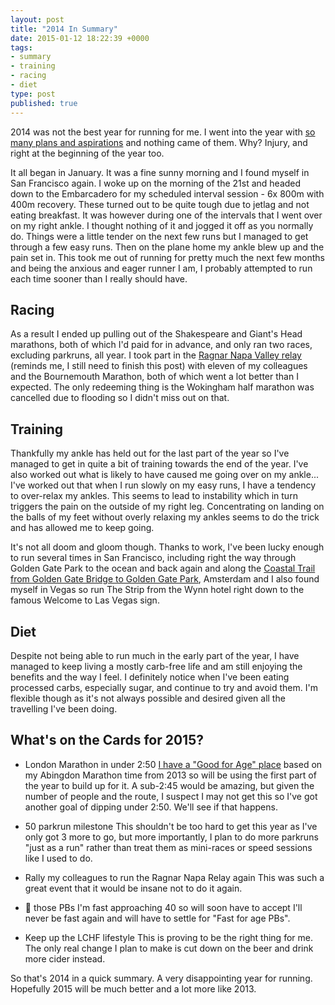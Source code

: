 ```yaml
---
layout: post
title: "2014 In Summary"
date: 2015-01-12 18:22:39 +0000
tags:
- summary
- training
- racing
- diet
type: post
published: true
---
```


2014 was not the best year for running for me. I went into the year with [so many plans and aspirations](http://barefootrunner.co.uk/2013-in-summary/) and nothing came of them. Why?  Injury, and right at the beginning of the year too.

It all began in January. It was a fine sunny morning and I found myself in San Francisco again.  I woke up on the morning of the 21st and headed down to the Embarcadero for my scheduled interval session - 6x 800m with 400m recovery. These turned out to be quite tough due to jetlag and not eating breakfast.  It was however during one of the intervals that I went over on my right ankle.  I thought nothing of it and jogged it off as you normally do.  Things were a little tender on the next few runs but I managed to get through a few easy runs.  Then on the plane home my ankle blew up and the pain set in.  This took me out of running for pretty much the next few months and being the anxious and eager runner I am, I probably attempted to run each time sooner than I really should have.

## Racing

As a result I ended up pulling out of the Shakespeare and Giant's Head marathons, both of which I'd paid for in advance, and only ran two races, excluding parkruns, all year. I took part in the [Ragnar Napa Valley relay](https://www.ragnarrelay.com/race/napavalley/) (reminds me, I still need to finish this post) with eleven of my colleagues and the Bournemouth Marathon, both of which went a lot better than I expected.  The only redeeming thing is the Wokingham half marathon was cancelled due to flooding so I didn't miss out on that.

## Training

Thankfully my ankle has held out for the last part of the year so I've managed to get in quite a bit of training towards the end of the year.  I've also worked out what is likely to have caused me going over on my ankle... I've worked out that when I run slowly on my easy runs, I have a tendency to over-relax my ankles.  This seems to lead to instability which in turn triggers the pain on the outside of my right leg.  Concentrating on landing on the balls of my feet without overly relaxing my ankles seems to do the trick and has allowed me to keep going.

It's not all doom and gloom though. Thanks to work, I've been lucky enough to run several times in San Francisco, including right the way through Golden Gate Park to the ocean and back again and along the [Coastal Trail from Golden Gate Bridge to Golden Gate Park](http://barefootrunner.co.uk/marin-headlands-are-still-waiting-for-me/), Amsterdam and I also found myself in Vegas so run The Strip from the Wynn hotel right down to the famous Welcome to Las Vegas sign.

## Diet

Despite not being able to run much in the early part of the year, I have managed to keep living a mostly carb-free life and am still enjoying the benefits and the way I feel.  I definitely notice when I've been eating processed carbs, especially sugar, and continue to try and avoid them.  I'm flexible though as it's not always possible and desired given all the travelling I've been doing.

## What's on the Cards for 2015?

- London Marathon in under 2:50
  [I have a "Good for Age" place](http://barefootrunner.co.uk/vlm-2015-youre-in/) based on my Abingdon Marathon time from 2013 so will be using the first part of the year to build up for it.  A sub-2:45 would be amazing, but given the number of people and the route, I suspect I may not get this so I've got another goal of dipping under 2:50.  We'll see if that happens.

- 50 parkrun milestone
  This shouldn't be too hard to get this year as I've only got 3 more to go, but more importantly, I plan to do more parkruns "just as a run" rather than treat them as mini-races or speed sessions like I used to do.

- Rally my colleagues to run the Ragnar Napa Relay again
  This was such a great event that it would be insane not to do it again.

- :hammer: those PBs
  I'm fast approaching 40 so will soon have to accept I'll never be fast again and will have to settle for "Fast for age PBs".

- Keep up the LCHF lifestyle
  This is proving to be the right thing for me.  The only real change I plan to make is cut down on the beer and drink more cider instead.

So that's 2014 in a quick summary.  A very disappointing year for running.  Hopefully 2015 will be much better and a lot more like 2013.
